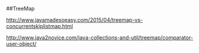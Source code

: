 ##TreeMap

http://www.javamadesoeasy.com/2015/04/treemap-vs-concurrentskiplistmap.html

http://www.java2novice.com/java-collections-and-util/treemap/comparator-user-object/